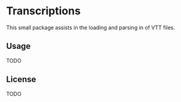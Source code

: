 # Transcriptions
This small package assists in the loading and parsing in
of VTT files.

## Usage

TODO

## License

TODO
